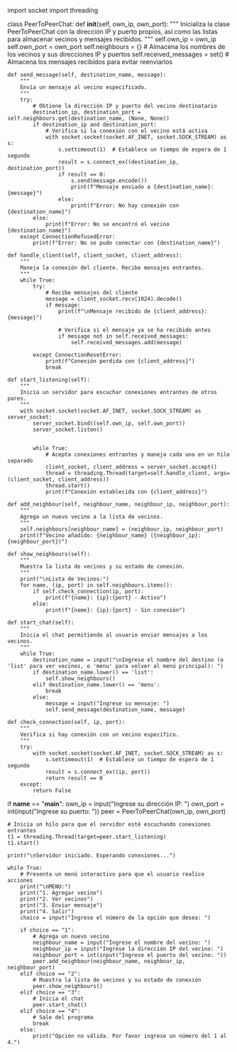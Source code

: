 import socket
import threading

class PeerToPeerChat:
    def __init__(self, own_ip, own_port):
        """
        Inicializa la clase PeerToPeerChat con la dirección IP y puerto propios,
        así como las listas para almacenar vecinos y mensajes recibidos.
        """
        self.own_ip = own_ip
        self.own_port = own_port
        self.neighbours = {}  # Almacena los nombres de los vecinos y sus direcciones IP y puertos
        self.received_messages = set()  # Almacena los mensajes recibidos para evitar reenviarlos

    def send_message(self, destination_name, message):
        """
        Envía un mensaje al vecino especificado.
        """
        try:
            # Obtiene la dirección IP y puerto del vecino destinatario
            destination_ip, destination_port = self.neighbours.get(destination_name, (None, None))
            if destination_ip and destination_port:
                # Verifica si la conexión con el vecino está activa
                with socket.socket(socket.AF_INET, socket.SOCK_STREAM) as s:
                    s.settimeout(1)  # Establece un tiempo de espera de 1 segundo
                    result = s.connect_ex((destination_ip, destination_port))
                    if result == 0:
                        s.send(message.encode())
                        print(f"Mensaje enviado a {destination_name}: {message}")
                    else:
                        print(f"Error: No hay conexión con {destination_name}")
            else:
                print(f"Error: No se encontró el vecino {destination_name}")
        except ConnectionRefusedError:
            print(f"Error: No se pudo conectar con {destination_name}")

    def handle_client(self, client_socket, client_address):
        """
        Maneja la conexión del cliente. Recibe mensajes entrantes.
        """
        while True:
            try:
                # Recibe mensajes del cliente
                message = client_socket.recv(1024).decode()
                if message:
                    print(f"\nMensaje recibido de {client_address}: {message}")
                    
                    # Verifica si el mensaje ya se ha recibido antes
                    if message not in self.received_messages:
                        self.received_messages.add(message)

            except ConnectionResetError:
                print(f"Conexión perdida con {client_address}")
                break

    def start_listening(self):
        """
        Inicia un servidor para escuchar conexiones entrantes de otros pares.
        """
        with socket.socket(socket.AF_INET, socket.SOCK_STREAM) as server_socket:
            server_socket.bind((self.own_ip, self.own_port))
            server_socket.listen()
           
            
            while True:
                # Acepta conexiones entrantes y maneja cada una en un hilo separado
                client_socket, client_address = server_socket.accept()
                thread = threading.Thread(target=self.handle_client, args=(client_socket, client_address))
                thread.start()
                print(f"Conexión establecida con {client_address}")

    def add_neighbour(self, neighbour_name, neighbour_ip, neighbour_port):
        """
        Agrega un nuevo vecino a la lista de vecinos.
        """
        self.neighbours[neighbour_name] = (neighbour_ip, neighbour_port)
        print(f"Vecino añadido: {neighbour_name} ({neighbour_ip}:{neighbour_port})")

    def show_neighbours(self):
        """
        Muestra la lista de vecinos y su estado de conexión.
        """
        print("\nLista de Vecinos:")
        for name, (ip, port) in self.neighbours.items():
            if self.check_connection(ip, port):
                print(f"{name}: {ip}:{port} - Activo")
            else:
                print(f"{name}: {ip}:{port} - Sin conexión")

    def start_chat(self):
        """
        Inicia el chat permitiendo al usuario enviar mensajes a los vecinos.
        """
        while True:
            destination_name = input("\nIngrese el nombre del destino (o 'list' para ver vecinos, o 'menu' para volver al menú principal): ")
            if destination_name.lower() == 'list':
                self.show_neighbours()
            elif destination_name.lower() == 'menu':
                break
            else:
                message = input("Ingrese su mensaje: ")
                self.send_message(destination_name, message)

    def check_connection(self, ip, port):
        """
        Verifica si hay conexión con un vecino específico.
        """
        try:
            with socket.socket(socket.AF_INET, socket.SOCK_STREAM) as s:
                s.settimeout(1)  # Establece un tiempo de espera de 1 segundo
                result = s.connect_ex((ip, port))
                return result == 0
        except:
            return False

if __name__ == "__main__":
    own_ip = input("Ingrese su dirección IP: ")
    own_port = int(input("Ingrese su puerto: "))
    peer = PeerToPeerChat(own_ip, own_port)

    # Inicia un hilo para que el servidor esté escuchando conexiones entrantes
    t1 = threading.Thread(target=peer.start_listening)
    t1.start()

    print("\nServidor iniciado. Esperando conexiones...")

    while True:
        # Presenta un menú interactivo para que el usuario realice acciones
        print("\nMENU:")
        print("1. Agregar vecino")
        print("2. Ver vecinos")
        print("3. Enviar mensaje")
        print("4. Salir")
        choice = input("Ingrese el número de la opción que desea: ")
        
        if choice == "1":
            # Agrega un nuevo vecino
            neighbour_name = input("Ingrese el nombre del vecino: ")
            neighbour_ip = input("Ingrese la dirección IP del vecino: ")
            neighbour_port = int(input("Ingrese el puerto del vecino: "))
            peer.add_neighbour(neighbour_name, neighbour_ip, neighbour_port)
        elif choice == "2":
            # Muestra la lista de vecinos y su estado de conexión
            peer.show_neighbours()
        elif choice == "3":
            # Inicia el chat
            peer.start_chat()
        elif choice == "4":
            # Sale del programa
            break
        else:
            print("Opción no válida. Por favor ingrese un número del 1 al 4.")
